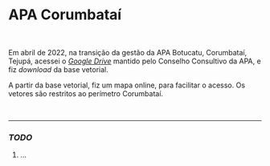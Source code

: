 # APA Corumbataí

<br>

Em abril de 2022, na transição da gestão da APA Botucatu, Corumbataí, Tejupá, acessei o [*Google Drive*](https://drive.google.com/drive/folders/1aHCngA_x70avWrBCcmPDbUegCrfM0hDy?usp=sharing) mantido pelo Conselho Consultivo da APA, e fiz *download* da base vetorial.

A partir da base vetorial, fiz um mapa online, para facilitar o acesso. Os vetores são restritos ao perímetro Corumbataí.

<br>

----

### *TODO*

1. ...
